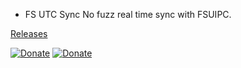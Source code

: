 * FS UTC Sync
No fuzz real time sync with FSUIPC.

[Releases](https://github.com/shotwn/FS-UTC-Sync/releases)

[![Donate](https://img.shields.io/badge/Donate-Bitcoin-blue)](https://commerce.coinbase.com/checkout/e7c6e558-6a4b-4731-a5f0-87e1efd7b986)
[![Donate](https://img.shields.io/badge/Support-Patreon-blue)](https://www.patreon.com/shotwn)